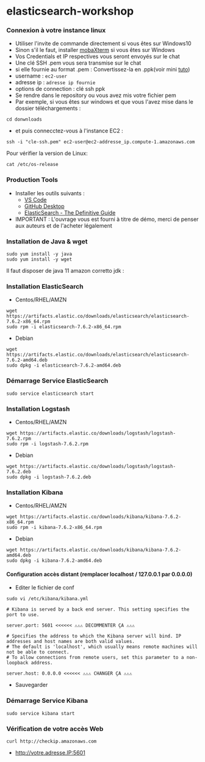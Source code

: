 # elasticsearch-workshop

### Connexion à votre instance linux

- Utiliser l'invite de commande directement si vous êtes sur Windows10
- Sinon s'il le faut, installer [mobaXterm](https://download.mobatek.net/2022020030522248/MobaXterm_Portable_v20.2.zip) si vous êtes sur Windows
- Vos Credentials et IP respectives vous seront envoyés sur le chat
- Une clé SSH .pem vous sera transmise sur le chat
- si elle fournie au format .pem : 
	Convertissez-la en .ppk(voir mini [tuto](https://stackoverflow.com/questions/3190667/convert-pem-to-ppk-file-format))
- username : `ec2-user`
- adresse ip : `adresse ip fournie`
- options de connection : clé ssh ppk
- Se rendre dans le repository ou vous  avez mis votre fichier pem
- Par exemple, si vous êtes sur windows et que vous l'avez mise dans le dossier téléchargements :
```
cd donwnloads
```
- et puis connecctez-vous à l'instance EC2 :
 ```
ssh -i "cle-ssh.pem" ec2-user@ec2-addresse_ip.compute-1.amazonaws.com
```
Pour vérifier la version de Linux:
 ```
cat /etc/os-release
```
	
### Production Tools

- Installer les outils suivants : 
	- [VS Code](https://code.visualstudio.com/download)
	- [GitHub Desktop](https://help.github.com/en/desktop/getting-started-with-github-desktop/installing-github-desktop)
	- [ElasticSearch - The Definitive Guide ](https://drive.google.com/open?id=1dtJhgRiVfaTrqpDqi4MA4HRK5K2iWSr6)
- IMPORTANT : L'ouvrage vous est fourni à titre de démo, merci de penser aux auteurs et de l'acheter légalement

### Installation de Java & wget
```
sudo yum install -y java
sudo yum install -y wget
```
Il faut disposer de java 11 amazon corretto jdk :

### Installation ElasticSearch

- Centos/RHEL/AMZN
```
wget https://artifacts.elastic.co/downloads/elasticsearch/elasticsearch-7.6.2-x86_64.rpm
sudo rpm -i elasticsearch-7.6.2-x86_64.rpm
```
- Debian
```
wget https://artifacts.elastic.co/downloads/elasticsearch/elasticsearch-7.6.2-amd64.deb 
sudo dpkg -i elasticsearch-7.6.2-amd64.deb
```

### Démarrage Service ElasticSearch
```
sudo service elasticsearch start
```

### Installation Logstash
- Centos/RHEL/AMZN
```
wget https://artifacts.elastic.co/downloads/logstash/logstash-7.6.2.rpm
sudo rpm -i logstash-7.6.2.rpm
```
- Debian
```
wget https://artifacts.elastic.co/downloads/logstash/logstash-7.6.2.deb
sudo dpkg -i logstash-7.6.2.deb
```

### Installation Kibana
- Centos/RHEL/AMZN
```
wget https://artifacts.elastic.co/downloads/kibana/kibana-7.6.2-x86_64.rpm
sudo rpm -i kibana-7.6.2-x86_64.rpm
```
- Debian
```
wget https://artifacts.elastic.co/downloads/kibana/kibana-7.6.2-amd64.deb
sudo dpkg -i kibana-7.6.2-amd64.deb
```

#### Configuration accès distant (remplacer localhost / 127.0.0.1 par 0.0.0.0) 

- Editer le fichier de conf
```
sudo vi /etc/kibana/kibana.yml
``` 
```
# Kibana is served by a back end server. This setting specifies the port to use.

server.port: 5601 <<<<<< ⚠⚠⚠ DECOMMENTER ÇA ⚠⚠⚠

# Specifies the address to which the Kibana server will bind. IP addresses and host names are both valid values.
# The default is 'localhost', which usually means remote machines will not be able to connect.
# To allow connections from remote users, set this parameter to a non-loopback address.

server.host: 0.0.0.0 <<<<<< ⚠⚠⚠ CHANGER ÇA ⚠⚠⚠
```

- Sauvegarder

### Démarrage Service Kibana
```
sudo service kibana start
```

### Vérification de votre accès Web

```
curl http://checkip.amazonaws.com
```

- http://votre.adresse.IP:5601
